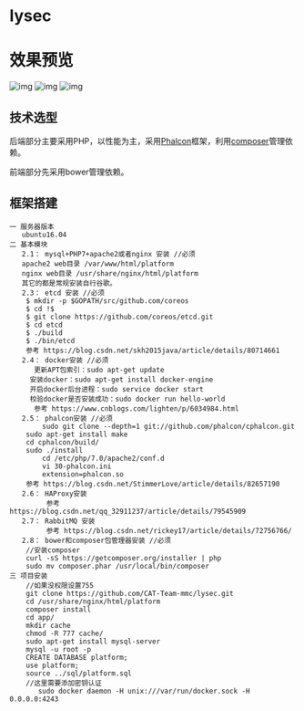 # lysec
# 效果预览
![img](https://github.com/CAT-Team-mmc/lysec/blob/master/%E6%95%88%E6%9E%9C%E5%B1%95%E7%A4%BA1.gif)
![img](https://github.com/CAT-Team-mmc/lysec/blob/master/%E6%95%88%E6%9E%9C%E5%B1%95%E7%A4%BA.gif)
![img](https://github.com/CAT-Team-mmc/lysec/blob/master/%E6%95%88%E6%9E%9C%E5%9B%BE%E5%B1%95%E7%A4%BA%E5%9B%BE.gif)

## 技术选型 ##

后端部分主要采用PHP，以性能为主，采用[Phalcon](https://phalconphp.com/zh/)框架，利用[composer](https://getcomposer.org/)管理依赖。

前端部分先采用bower管理依赖。

## 框架搭建 ##

```
一 服务器版本
   ubuntu16.04
二 基本模块
   2.1： mysql+PHP7+apache2或者nginx 安装 //必须
   apache2 web目录 /var/www/html/platform
   nginx web目录 /usr/share/nginx/html/platform
   其它的都是常规安装自行谷歌。
   2.3： etcd 安装 //必须
	$ mkdir -p $GOPATH/src/github.com/coreos
	$ cd !$
	$ git clone https://github.com/coreos/etcd.git
	$ cd etcd
	$ ./build
	$ ./bin/etcd
	参考 https://blog.csdn.net/skh2015java/article/details/80714661
   2.4： docker安装 //必须
      更新APT包索引：sudo apt-get update
　　　安装docker：sudo apt-get install docker-engine
　　　开启docker后台进程：sudo service docker start
　　　校验docker是否安装成功：sudo docker run hello-world
      参考 https://www.cnblogs.com/lighten/p/6034984.html
   2.5： phalcon安装 //必须
        sudo git clone --depth=1 git://github.com/phalcon/cphalcon.git
	sudo apt-get install make
	cd cphalcon/build/
	sudo ./install
        cd /etc/php/7.0/apache2/conf.d
        vi 30-phalcon.ini
        extension=phalcon.so
	参考 https://blog.csdn.net/StimmerLove/article/details/82657190
   2.6： HAProxy安装
         参考 https://blog.csdn.net/qq_32911237/article/details/79545909
   2.7： RabbitMQ 安装
         参考 https://blog.csdn.net/rickey17/article/details/72756766/
   2.8： bower和composer包管理器安装 //必须
	//安装composer
	curl -sS https://getcomposer.org/installer | php
	sudo mv composer.phar /usr/local/bin/composer
三 项目安装
	//如果没权限设置755
	git clone https://github.com/CAT-Team-mmc/lysec.git
	cd /usr/share/nginx/html/platform
	composer install
	cd app/
	mkdir cache
	chmod -R 777 cache/
	sudo apt-get install mysql-server
	mysql -u root -p
	CREATE DATABASE platform;
	use platform;
	source ../sql/platform.sql
	//这里需要添加密钥认证
       sudo docker daemon -H unix:///var/run/docker.sock -H 0.0.0.0:4243
